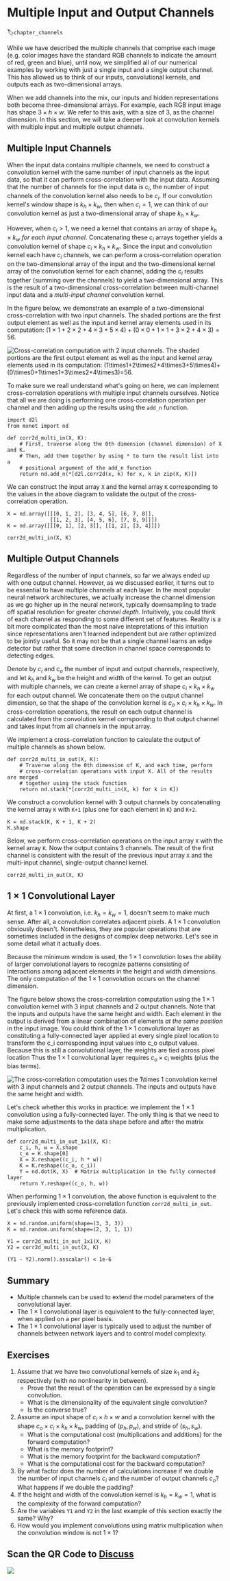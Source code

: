 # Multiple Input and Output Channels
:label:`chapter_channels`

While we have described the multiple channels that comprise each image (e.g. color images have the standard RGB channels to indicate the amount of red, green and blue), until now, we simplified all of our numerical examples by working with just a single input and a single output channel. This has allowed us to think of our inputs, convolutional kernels, and outputs each as two-dimensional arrays.

When we add channels into the mix, our inputs and hidden representations both become three-dimensional arrays. For example, each RGB input image has shape $3\times h\times w$. We refer to this axis, with a size of 3, as the channel dimension. In this section, we will take a deeper look at convolution kernels with multiple input and multiple output channels.

## Multiple Input Channels

When the input data contains multiple channels, we need to construct a convolution kernel with the same number of input channels as the input data, so that it can perform cross-correlation with the input data. Assuming that the number of channels for the input data is $c_i$, the number of input channels of the convolution kernel also needs to be $c_i$. If our convolution kernel's window shape is $k_h\times k_w$, then when $c_i=1$, we can think of our convolution kernel as just a two-dimensional array of shape $k_h\times k_w$.

However, when $c_i>1$, we need a kernel that contains an array of shape $k_h\times k_w$ *for each input channel*. Concatenating these $c_i$ arrays together yields a convolution kernel of shape $c_i\times k_h\times k_w$. Since the input and convolution kernel each have $c_i$ channels, we can perform a cross-correlation operation on the two-dimensional array of the input and the two-dimensional kernel array of the convolution kernel for each channel, adding the $c_i$ results together (summing over the channels) to yield a two-dimensional array. This is the result of a two-dimensional cross-correlation between multi-channel input data and a *multi-input channel* convolution kernel.

In the figure below, we demonstrate an example of a two-dimensional cross-correlation with two input channels. The shaded portions are the first output element as well as the input and kernel array elements used in its computation: $(1\times1+2\times2+4\times3+5\times4)+(0\times0+1\times1+3\times2+4\times3)=56$.

![Cross-correlation computation with 2 input channels. The shaded portions are the first output element as well as the input and kernel array elements used in its computation: $(1\times1+2\times2+4\times3+5\times4)+(0\times0+1\times1+3\times2+4\times3)=56$. ](../img/conv-multi-in.svg)


To make sure we reall understand what's going on here, we can implement cross-correlation operations with multiple input channels ourselves. Notice that all we are doing is performing one cross-correlation operation per channel and then adding up the results using the `add_n` function.

```{.python .input  n=1}
import d2l
from mxnet import nd

def corr2d_multi_in(X, K):
    # First, traverse along the 0th dimension (channel dimension) of X and K.
    # Then, add them together by using * to turn the result list into a
    # positional argument of the add_n function
    return nd.add_n(*[d2l.corr2d(x, k) for x, k in zip(X, K)])
```

We can construct the input array `X` and the kernel array `K` corresponding to the values in the above diagram to validate the output of the cross-correlation operation.

```{.python .input  n=2}
X = nd.array([[[0, 1, 2], [3, 4, 5], [6, 7, 8]],
              [[1, 2, 3], [4, 5, 6], [7, 8, 9]]])
K = nd.array([[[0, 1], [2, 3]], [[1, 2], [3, 4]]])

corr2d_multi_in(X, K)
```

## Multiple Output Channels

Regardless of the number of input channels, so far we always ended up with one output channel. However, as we discussed earlier, it turns out to be essential to have multiple channels at each layer. In the most popular neural network architectures, we actually increase the channel dimension as we go higher up in the neural network, typically downsampling to trade off spatial resolution for greater *channel depth*. Intuitively, you could think of each channel as responding to some different set of features. Reality is a bit more complicated than the most naive intepretations of this intuition since representations aren't learned independent but are rather optimized to be jointly useful. So it may not be that a single channel learns an edge detector but rather that some direction in channel space corresponds to detecting edges.


Denote by $c_i$ and $c_o$ the number of input and output channels, respectively, and let $k_h$ and $k_w$ be the height and width of the kernel. To get an output with multiple channels, we can create a kernel array of shape $c_i\times k_h\times k_w$ for each output channel. We concatenate them on the output channel dimension, so that the shape of the convolution kernel is $c_o\times c_i\times k_h\times k_w$. In cross-correlation operations, the result on each output channel is calculated from the convolution kernel corrsponding to that output channel and takes input from all channels in the input array.

We implement a cross-correlation function to calculate the output of multiple channels as shown below.

```{.python .input  n=3}
def corr2d_multi_in_out(X, K):
    # Traverse along the 0th dimension of K, and each time, perform
    # cross-correlation operations with input X. All of the results are merged
    # together using the stack function
    return nd.stack(*[corr2d_multi_in(X, k) for k in K])
```

We construct a convolution kernel with 3 output channels by concatenating the kernel array `K` with `K+1` (plus one for each element in `K`) and `K+2`.

```{.python .input  n=4}
K = nd.stack(K, K + 1, K + 2)
K.shape
```

Below, we perform cross-correlation operations on the input array `X` with the kernel array `K`. Now the output contains 3 channels. The result of the first channel is consistent with the result of the previous input array `X` and the multi-input channel, single-output channel kernel.

```{.python .input  n=5}
corr2d_multi_in_out(X, K)
```

## $1\times 1$ Convolutional Layer

At first, a $1 \times 1$ convolution, i.e. $k_h = k_w = 1$, doesn't seem to make much sense. After all, a convolution correlates adjacent pixels. A $1 \times 1$ convolution obviously doesn't. Nonetheless, they are popular operations that are sometimes included in the designs of complex deep networks. Let's see in some detail what it actually does.

Because the minimum window is used, the $1\times 1$ convolution loses the ability of larger convolutional layers to recognize patterns consisting of interactions among adjacent elements in the height and width dimensions. The only computation of the $1\times 1$ convolution occurs on the channel dimension.

The figure below shows the cross-correlation computation using the $1\times 1$ convolution kernel with 3 input channels and 2 output channels. Note that the inputs and outputs have the same height and width. Each element in the output is derived from a linear combination of elements *at the same position* in the input image. You could think of the $1\times 1$ convolutional layer as constituting a fully-connected layer applied at every single pixel location to transform the c_i corresponding input values into c_o output values. Because this is still a convolutional layer, the weights are tied across pixel location Thus the $1\times 1$ convolutional layer requires $c_o\times c_i$ weights (plus the bias terms).


![The cross-correlation computation uses the $1\times 1$ convolution kernel with 3 input channels and 2 output channels. The inputs and outputs have the same height and width. ](../img/conv-1x1.svg)

Let's check whether this works in practice: we implement the $1 \times 1$ convolution using a fully-connected layer. The only thing is that we need to make some adjustments to the data shape before and after the matrix multiplication.

```{.python .input  n=6}
def corr2d_multi_in_out_1x1(X, K):
    c_i, h, w = X.shape
    c_o = K.shape[0]
    X = X.reshape((c_i, h * w))
    K = K.reshape((c_o, c_i))
    Y = nd.dot(K, X)  # Matrix multiplication in the fully connected layer
    return Y.reshape((c_o, h, w))
```

When performing $1\times 1$ convolution, the above function is equivalent to the previously implemented cross-correlation function `corr2d_multi_in_out`. Let's check this with some reference data.

```{.python .input  n=7}
X = nd.random.uniform(shape=(3, 3, 3))
K = nd.random.uniform(shape=(2, 3, 1, 1))

Y1 = corr2d_multi_in_out_1x1(X, K)
Y2 = corr2d_multi_in_out(X, K)

(Y1 - Y2).norm().asscalar() < 1e-6
```

## Summary

* Multiple channels can be used to extend the model parameters of the convolutional layer.
* The $1\times 1$ convolutional layer is equivalent to the fully-connected layer, when applied on a per pixel basis.
* The $1\times 1$ convolutional layer is typically used to adjust the number of channels between network layers and to control model complexity.


## Exercises

1. Assume that we have two convolutional kernels of size $k_1$ and $k_2$ respectively (with no nonlinearity in between).
    * Prove that the result of the operation can be expressed by a single convolution.
    * What is the dimensionality of the equivalent single convolution?
    * Is the converse true?
1. Assume an input shape of $c_i\times h\times w$ and a convolution kernel with the shape $c_o\times c_i\times k_h\times k_w$, padding of $(p_h, p_w)$, and stride of $(s_h, s_w)$.
    * What is the computational cost (multiplications and additions) for the forward computation?
    * What is the memory footprint?
    * What is the memory footprint for the backward computation?
    * What is the computational cost for the backward computation?
1. By what factor does the number of calculations increase if we double the number of input channels $c_i$ and the number of output channels $c_o$? What happens if we double the padding?
1. If the height and width of the convolution kernel is $k_h=k_w=1$, what is the complexity of the forward computation?
1. Are the variables `Y1` and `Y2` in the last example of this section exactly the same? Why?
1. How would you implement convolutions using matrix multiplication when the convolution window is not $1\times 1$?

## Scan the QR Code to [Discuss](https://discuss.mxnet.io/t/2351)

![](../img/qr_channels.svg)
